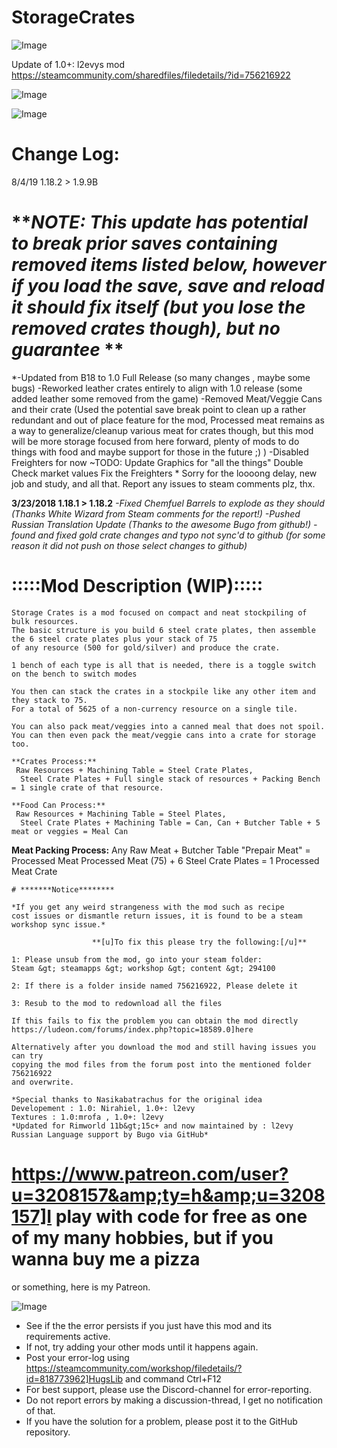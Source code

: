 # StorageCrates

![Image](https://i.imgur.com/WAEzk68.png)

Update of 1.0+: l2evys mod
https://steamcommunity.com/sharedfiles/filedetails/?id=756216922

![Image](https://i.imgur.com/7Gzt3Rg.png)

	
![Image](https://i.imgur.com/NOW7jU1.png)

# Change Log:


8/4/19 1.18.2 &gt; 1.9.9B
# ***NOTE: This update has potential to break prior saves containing removed items listed below, however if you load the save, save and reload it should fix itself (but you lose the removed crates though), but no guarantee*  ** 


*-Updated from B18 to 1.0 Full Release (so many changes , maybe some bugs)
-Reworked leather crates entirely to align with 1.0 release (some added leather some removed from the game)
-Removed Meat/Veggie Cans and their crate (Used the potential save break point to clean up a rather redundant and out of place feature for the mod, Processed meat remains as a way to generalize/cleanup various meat for crates though, but this mod will be more storage focused from here forward, plenty of mods to do things with food and maybe support for those in the future ;) )
-Disabled Freighters for now
~TODO: 
	Update Graphics for &quot;all the things&quot;
	Double Check market values
	Fix the Freighters *
Sorry for the loooong delay, new job and study, and all that. Report any issues to steam comments plz, thx.

**3/23/2018 1.18.1 &gt; 1.18.2**
*-Fixed Chemfuel Barrels to explode as they should (Thanks White Wizard from Steam comments for the report!)
   -Pushed Russian Translation Update (Thanks to the awesome Bugo from github!)
   -found and fixed gold crate changes and typo not sync&apos;d to github (for some reason it did not push on those select changes to github)*

   #  :::::Mod Description (WIP):::::


    Storage Crates is a mod focused on compact and neat stockpiling of bulk resources.
    The basic structure is you build 6 steel crate plates, then assemble the 6 steel crate plates plus your stack of 75 
    of any resource (500 for gold/silver) and produce the crate.

    1 bench of each type is all that is needed, there is a toggle switch on the bench to switch modes

    You then can stack the crates in a stockpile like any other item and they stack to 75. 
    For a total of 5625 of a non-currency resource on a single tile.

    You can also pack meat/veggies into a canned meal that does not spoil.
    You can then even pack the meat/veggie cans into a crate for storage too.

    **Crates Process:**
     Raw Resources + Machining Table = Steel Crate Plates,
      Steel Crate Plates + Full single stack of resources + Packing Bench = 1 single crate of that resource.

    **Food Can Process:**
     Raw Resources + Machining Table = Steel Plates, 
      Steel Crate Plates + Machining Table = Can, Can + Butcher Table + 5 meat or veggies = Meal Can

   **Meat Packing Process:**
    Any Raw Meat + Butcher Table &quot;Prepair Meat&quot; = Processed Meat
    Processed Meat (75) + 6 Steel Crate Plates = 1 Processed Meat Crate

    # *******Notice******** 

    *If you get any weird strangeness with the mod such as recipe 
    cost issues or dismantle return issues, it is found to be a steam workshop sync issue.*

                      **[u]To fix this please try the following:[/u]**

    1: Please unsub from the mod, go into your steam folder: 
    Steam &gt; steamapps &gt; workshop &gt; content &gt; 294100
    
    2: If there is a folder inside named 756216922, Please delete it
    
    3: Resub to the mod to redownload all the files

    If this fails to fix the problem you can obtain the mod directly
    https://ludeon.com/forums/index.php?topic=18589.0]here

    Alternatively after you download the mod and still having issues you can try
    copying the mod files from the forum post into the mentioned folder 756216922
    and overwrite. 

    *Special thanks to Nasikabatrachus for the original idea
    Developement : 1.0: Nirahiel, 1.0+: l2evy
    Textures : 1.0:mrofa , 1.0+: l2evy
    *Updated for Rimworld 11b&gt;15c+ and now maintained by : l2evy
    Russian Language support by Bugo via GitHub*

# https://www.patreon.com/user?u=3208157&amp;ty=h&amp;u=3208157]I play with code for free as one of my many hobbies, but if you wanna buy me a pizza 
or something, here is my Patreon.


![Image](https://i.imgur.com/Rs6T6cr.png)



-  See if the the error persists if you just have this mod and its requirements active.
-  If not, try adding your other mods until it happens again.
-  Post your error-log using https://steamcommunity.com/workshop/filedetails/?id=818773962]HugsLib and command Ctrl+F12
-  For best support, please use the Discord-channel for error-reporting.
-  Do not report errors by making a discussion-thread, I get no notification of that.
-  If you have the solution for a problem, please post it to the GitHub repository.



